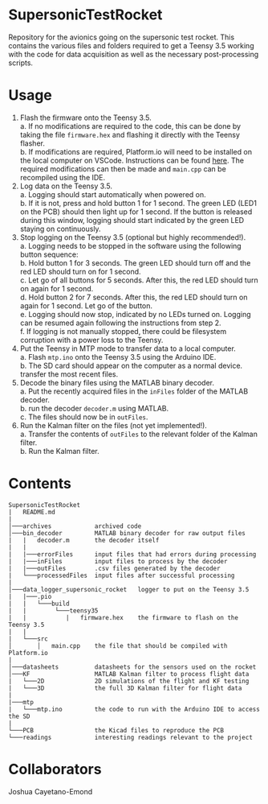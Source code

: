 # SupersonicTestRocket
Repository for the avionics going on the supersonic test rocket.
This contains the various files and folders required to get a Teensy 3.5 working with the code for data acquisition as well as the necessary post-processing scripts.


# Usage
1.  Flash the firmware onto the Teensy 3.5.  
  a. If no modifications are required to the code, this can be done by taking the file ```firmware.hex``` and flashing it directly with the Teensy flasher.  
  b. If modifications are required, Platform.io will need to be installed on the local computer on VSCode. Instructions can be found [here](https://platformio.org/platformio-ide). The required modifications can then be made and ```main.cpp``` can be recompiled using the IDE.
2.  Log data on the Teensy 3.5.  
  a. Logging should start automatically when powered on.  
  b. If it is not, press and hold button 1 for 1 second. The green LED (LED1 on the PCB) should then light up for 1 second. If the button is released during this window, logging should start indicated by the green LED staying on continuously.
3.  Stop logging on the Teensy 3.5 (optional but highly recommended!).  
  a. Logging needs to be stopped in the software using the following button sequence:  
  b. Hold button 1 for 3 seconds. The green LED should turn off and the red LED should turn on for 1 second.  
  c. Let go of all buttons for 5 seconds. After this, the red LED should turn on again for 1 second.  
  d. Hold button 2 for 7 seconds. After this, the red LED should turn on again for 1 second. Let go of the button.  
  e. Logging should now stop, indicated by no LEDs turned on. Logging can be resumed again following the instructions from step 2.  
  f. If logging is not manually stopped, there could be filesystem corruption with a power loss to the Teensy.
4.  Put the Teensy in MTP mode to transfer data to a local computer.  
  a. Flash ```mtp.ino``` onto the Teensy 3.5 using the Arduino IDE.  
  b. The SD card should appear on the computer as a normal device. transfer the most recent files.
5.  Decode the binary files using the MATLAB binary decoder.  
  a. Put the recently acquired files in the ```inFiles``` folder of the MATLAB decoder.  
  b. run the decoder ```decoder.m``` using MATLAB.  
  c. The files should now be in ```outFiles```.
6.  Run the Kalman filter on the files (not yet implemented!).  
  a. Transfer the contents of ```outFiles``` to the relevant folder of the Kalman filter.  
  b. Run the Kalman filter.  

# Contents
```
SupersonicTestRocket
|   README.md
|
│───archives            archived code
│───bin_decoder         MATLAB binary decoder for raw output files
|   |   decoder.m       the decoder itself
|   |
|   |───errorFiles      input files that had errors during processing
|   |───inFiles         input files to process by the decoder
|   |───outFiles        .csv files generated by the decoder
|   └───processedFiles  input files after successful processing
|
│───data_logger_supersonic_rocket   logger to put on the Teensy 3.5
|   |───.pio
|   |   └───build
|   |        └───teensy35
|   |           |   firmware.hex    the firmware to flash on the Teensy 3.5
|   |
|   └───src
│       │   main.cpp    the file that should be compiled with Platform.io
|
│───datasheets          datasheets for the sensors used on the rocket
│───KF                  MATLAB Kalman filter to process flight data
|   └───2D              2D simulations of the flight and KF testing
|   └───3D              the full 3D Kalman filter for flight data
|
|───mtp                 
|   └───mtp.ino         the code to run with the Arduino IDE to access the SD
|
└───PCB                 the Kicad files to reproduce the PCB
└───readings            interesting readings relevant to the project

```

# Collaborators
Joshua Cayetano-Emond
